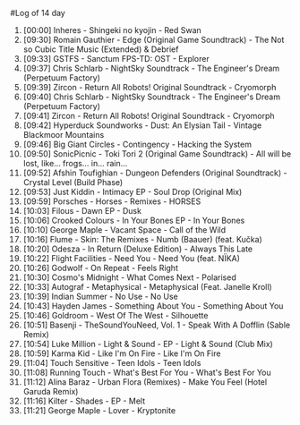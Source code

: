 #Log of 14 day

1. [00:00] Inheres - Shingeki no kyojin - Red Swan
1. [09:30] Romain Gauthier - Edge (Original Game Soundtrack) - The Not so Cubic Title Music (Extended) & Debrief
1. [09:33] GSTFS - Sanctum FPS-TD: OST - Explorer
1. [09:37] Chris Schlarb - NightSky Soundtrack - The Engineer's Dream (Perpetuum Factory)
1. [09:39] Zircon - Return All Robots! Original Soundtrack - Cryomorph
1. [09:40] Chris Schlarb - NightSky Soundtrack - The Engineer's Dream (Perpetuum Factory)
1. [09:41] Zircon - Return All Robots! Original Soundtrack - Cryomorph
1. [09:42] Hyperduck Soundworks - Dust: An Elysian Tail - Vintage Blackmoor Mountains
1. [09:46] Big Giant Circles - Contingency - Hacking the System
1. [09:50] SonicPicnic - Toki Tori 2 (Original Game Soundtrack) - All will be lost, like... frogs... in... rain...
1. [09:52] Afshin Toufighian - Dungeon Defenders (Original Soundtrack) - Crystal Level (Build Phase)
1. [09:53] Just Kiddin - Intimacy EP - Soul Drop (Original Mix)
1. [09:59] Porsches - Horses - Remixes - HORSES
1. [10:03] Filous - Dawn EP - Dusk
1. [10:06] Crooked Colours - In Your Bones EP - In Your Bones
1. [10:10] George Maple - Vacant Space - Call of the Wild
1. [10:16] Flume - Skin: The Remixes - Numb (Baauer) (feat. Kučka)
1. [10:20] Odesza - In Return (Deluxe Edition) - Always This Late
1. [10:22] Flight Facilities - Need You - Need You (feat. NÏKA)
1. [10:26] Godwolf - On Repeat - Feels Right
1. [10:30] Cosmo's Midnight - What Comes Next - Polarised
1. [10:33] Autograf - Metaphysical - Metaphysical (Feat. Janelle Kroll)
1. [10:39] Indian Summer - No Use - No Use
1. [10:43] Hayden James - Something About You - Something About You
1. [10:46] Goldroom - West Of The West - Silhouette
1. [10:51] Basenji - TheSoundYouNeed, Vol. 1 - Speak With A Dofflin (Sable Remix)
1. [10:54] Luke Million - Light & Sound - EP - Light & Sound (Club Mix)
1. [10:59] Karma Kid - Like I'm On Fire - Like I'm On Fire
1. [11:04] Touch Sensitive - Teen Idols - Teen Idols
1. [11:08] Running Touch - What's Best For You - What's Best For You
1. [11:12] Alina Baraz - Urban Flora (Remixes) - Make You Feel (Hotel Garuda Remix)
1. [11:16] Kilter - Shades - EP - Melt
1. [11:21] George Maple - Lover - Kryptonite
